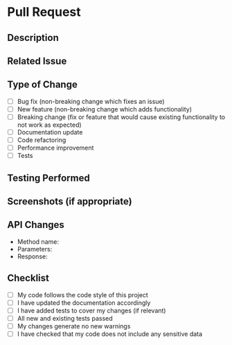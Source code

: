 # Pull Request

## Description
<!-- Provide a brief description of the changes introduced by this PR -->

## Related Issue
<!-- Link to the related issue (if applicable) -->

## Type of Change
<!-- Check the types of changes introduced by this PR -->
- [ ] Bug fix (non-breaking change which fixes an issue)
- [ ] New feature (non-breaking change which adds functionality)
- [ ] Breaking change (fix or feature that would cause existing functionality to not work as expected)
- [ ] Documentation update
- [ ] Code refactoring
- [ ] Performance improvement
- [ ] Tests

## Testing Performed
<!-- Describe the testing you've done to verify your changes -->

## Screenshots (if appropriate)
<!-- Include screenshots or GIFs if the PR includes visual changes -->

## API Changes
<!-- If you've changed or added API endpoints, describe them here -->
- Method name: 
- Parameters:
- Response:

## Checklist
- [ ] My code follows the code style of this project
- [ ] I have updated the documentation accordingly
- [ ] I have added tests to cover my changes (if relevant)
- [ ] All new and existing tests passed
- [ ] My changes generate no new warnings
- [ ] I have checked that my code does not include any sensitive data
